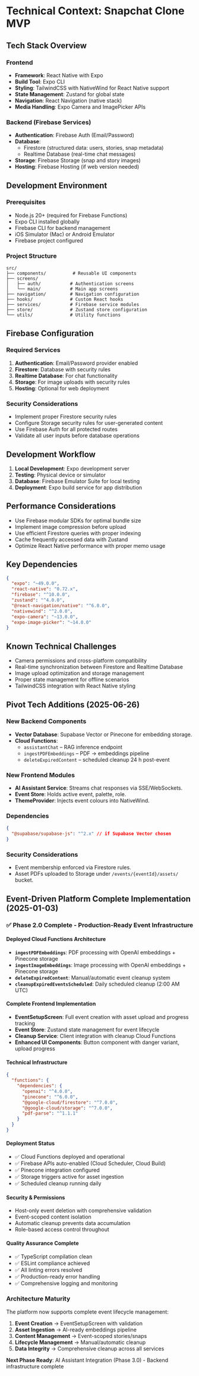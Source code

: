 # Technical Context: Snapchat Clone MVP

## Tech Stack Overview

### Frontend

- **Framework**: React Native with Expo
- **Build Tool**: Expo CLI
- **Styling**: TailwindCSS with NativeWind for React Native support
- **State Management**: Zustand for global state
- **Navigation**: React Navigation (native stack)
- **Media Handling**: Expo Camera and ImagePicker APIs

### Backend (Firebase Services)

- **Authentication**: Firebase Auth (Email/Password)
- **Database**:
  - Firestore (structured data: users, stories, snap metadata)
  - Realtime Database (real-time chat messages)
- **Storage**: Firebase Storage (snap and story images)
- **Hosting**: Firebase Hosting (if web version needed)

## Development Environment

### Prerequisites

- Node.js 20+ (required for Firebase Functions)
- Expo CLI installed globally
- Firebase CLI for backend management
- iOS Simulator (Mac) or Android Emulator
- Firebase project configured

### Project Structure

```
src/
├── components/          # Reusable UI components
├── screens/
│   ├── auth/           # Authentication screens
│   └── main/           # Main app screens
├── navigation/         # Navigation configuration
├── hooks/              # Custom React hooks
├── services/           # Firebase service modules
├── store/              # Zustand store configuration
└── utils/              # Utility functions
```

## Firebase Configuration

### Required Services

1. **Authentication**: Email/Password provider enabled
2. **Firestore**: Database with security rules
3. **Realtime Database**: For chat functionality
4. **Storage**: For image uploads with security rules
5. **Hosting**: Optional for web deployment

### Security Considerations

- Implement proper Firestore security rules
- Configure Storage security rules for user-generated content
- Use Firebase Auth for all protected routes
- Validate all user inputs before database operations

## Development Workflow

1. **Local Development**: Expo development server
2. **Testing**: Physical device or simulator
3. **Database**: Firebase Emulator Suite for local testing
4. **Deployment**: Expo build service for app distribution

## Performance Considerations

- Use Firebase modular SDKs for optimal bundle size
- Implement image compression before upload
- Use efficient Firestore queries with proper indexing
- Cache frequently accessed data with Zustand
- Optimize React Native performance with proper memo usage

## Key Dependencies

```json
{
  "expo": "~49.0.0",
  "react-native": "0.72.x",
  "firebase": "^10.0.0",
  "zustand": "^4.0.0",
  "@react-navigation/native": "^6.0.0",
  "nativewind": "^2.0.0",
  "expo-camera": "~13.0.0",
  "expo-image-picker": "~14.0.0"
}
```

## Known Technical Challenges

- Camera permissions and cross-platform compatibility
- Real-time synchronization between Firestore and Realtime Database
- Image upload optimization and storage management
- Proper state management for offline scenarios
- TailwindCSS integration with React Native styling

## Pivot Tech Additions (2025-06-26)

### New Backend Components
- **Vector Database**: Supabase Vector or Pinecone for embedding storage.
- **Cloud Functions**:
  - `assistantChat` – RAG inference endpoint
  - `ingestPDFEmbeddings` – PDF → embeddings pipeline
  - `deleteExpiredContent` – scheduled cleanup 24 h post-event

### New Frontend Modules
- **AI Assistant Service**: Streams chat responses via SSE/WebSockets.
- **Event Store**: Holds active event, palette, role.
- **ThemeProvider**: Injects event colours into NativeWind.

### Dependencies
```json
{
  "@supabase/supabase-js": "^2.x" // if Supabase Vector chosen
}
```

### Security Considerations
- Event membership enforced via Firestore rules.
- Asset PDFs uploaded to Storage under `/events/{eventId}/assets/` bucket.

## Event-Driven Platform Complete Implementation (2025-01-03)

### ✅ **Phase 2.0 Complete - Production-Ready Event Infrastructure**

#### **Deployed Cloud Functions Architecture**
- **`ingestPDFEmbeddings`**: PDF processing with OpenAI embeddings + Pinecone storage
- **`ingestImageEmbeddings`**: Image processing with OpenAI embeddings + Pinecone storage  
- **`deleteExpiredContent`**: Manual/automatic event cleanup system
- **`cleanupExpiredEventsScheduled`**: Daily scheduled cleanup (2:00 AM UTC)

#### **Complete Frontend Implementation**
- **EventSetupScreen**: Full event creation with asset upload and progress tracking
- **Event Store**: Zustand state management for event lifecycle
- **Cleanup Service**: Client integration with cleanup Cloud Functions
- **Enhanced UI Components**: Button component with danger variant, upload progress

#### **Technical Infrastructure**
```json
{
  "functions": {
    "dependencies": {
      "openai": "^4.0.0",
      "pinecone": "^6.0.0", 
      "@google-cloud/firestore": "^7.0.0",
      "@google-cloud/storage": "^7.0.0",
      "pdf-parse": "^1.1.1"
    }
  }
}
```

#### **Deployment Status**
- ✅ Cloud Functions deployed and operational
- ✅ Firebase APIs auto-enabled (Cloud Scheduler, Cloud Build)
- ✅ Pinecone integration configured
- ✅ Storage triggers active for asset ingestion
- ✅ Scheduled cleanup running daily

#### **Security & Permissions**
- Host-only event deletion with comprehensive validation
- Event-scoped content isolation
- Automatic cleanup prevents data accumulation
- Role-based access control throughout

#### **Quality Assurance Complete**
- ✅ TypeScript compilation clean
- ✅ ESLint compliance achieved
- ✅ All linting errors resolved
- ✅ Production-ready error handling
- ✅ Comprehensive logging and monitoring

### **Architecture Maturity**
The platform now supports complete event lifecycle management:
1. **Event Creation** → EventSetupScreen with validation
2. **Asset Ingestion** → AI-ready embeddings pipeline  
3. **Content Management** → Event-scoped stories/snaps
4. **Lifecycle Management** → Manual/automatic cleanup
5. **Data Integrity** → Comprehensive cleanup across all services

**Next Phase Ready**: AI Assistant Integration (Phase 3.0) - Backend infrastructure complete
